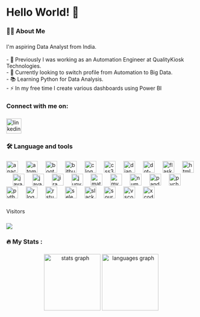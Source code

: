 ###

<h1 align="left">Hello World! 👋</h1>

###

<h3 align="left">👩‍💻  About Me</h3>

###

<p align="left">I'm aspiring Data Analyst from India.<br><br>- 🔭 Previously I was working as an Automation Engineer at QualityKiosk Technologies. <br>- 🔭 Currently looking to switch profile from Automation to Big Data.<br>- 📚 Learning Python for Data Analysis.<br>- ⚡ In my free time I create various dashboards using Power BI</p>

###

<h3 align="left">Connect with me on:</h3>

###

<div align="left">
  <img src="https://cdn.jsdelivr.net/gh/devicons/devicon/icons/linkedin/linkedin-original.svg" height="40" alt="linkedin logo"  />
</div>

###

<h3 align="left">🛠 Language and tools</h3>

###

<div align="left">
  <img src="https://cdn.jsdelivr.net/gh/devicons/devicon/icons/anaconda/anaconda-original.svg" height="31" alt="anaconda logo"  />
  <img width="13" />
  <img src="https://cdn.jsdelivr.net/gh/devicons/devicon/icons/atom/atom-original.svg" height="31" alt="atom logo"  />
  <img width="13" />
  <img src="https://cdn.jsdelivr.net/gh/devicons/devicon/icons/bootstrap/bootstrap-original.svg" height="31" alt="bootstrap logo"  />
  <img width="13" />
  <img src="https://cdn.jsdelivr.net/gh/devicons/devicon/icons/bitbucket/bitbucket-original.svg" height="31" alt="bitbucket logo"  />
  <img width="13" />
  <img src="https://cdn.jsdelivr.net/gh/devicons/devicon/icons/c/c-original.svg" height="31" alt="c logo"  />
  <img width="13" />
  <img src="https://cdn.jsdelivr.net/gh/devicons/devicon/icons/css3/css3-original.svg" height="31" alt="css3 logo"  />
  <img width="13" />
  <img src="https://cdn.jsdelivr.net/gh/devicons/devicon/icons/django/django-plain.svg" height="31" alt="django logo"  />
  <img width="13" />
  <img src="https://cdn.jsdelivr.net/gh/devicons/devicon/icons/dot-net/dot-net-original.svg" height="31" alt="dot-net logo"  />
  <img width="13" />
  <img src="https://cdn.jsdelivr.net/gh/devicons/devicon/icons/flask/flask-original.svg" height="31" alt="flask logo"  />
  <img width="13" />
  <img src="https://cdn.jsdelivr.net/gh/devicons/devicon/icons/html5/html5-original.svg" height="31" alt="html5 logo"  />
  <img width="13" />
  <img src="https://cdn.jsdelivr.net/gh/devicons/devicon/icons/javascript/javascript-original.svg" height="31" alt="javascript logo"  />
  <img width="13" />
  <img src="https://cdn.jsdelivr.net/gh/devicons/devicon/icons/java/java-original.svg" height="31" alt="java logo"  />
  <img width="13" />
  <img src="https://cdn.jsdelivr.net/gh/devicons/devicon/icons/jira/jira-original.svg" height="31" alt="jira logo"  />
  <img width="13" />
  <img src="https://cdn.jsdelivr.net/gh/devicons/devicon/icons/jupyter/jupyter-original.svg" height="31" alt="jupyter logo"  />
  <img width="13" />
  <img src="https://cdn.jsdelivr.net/gh/devicons/devicon/icons/matlab/matlab-original.svg" height="31" alt="matlab logo"  />
  <img width="13" />
  <img src="https://cdn.jsdelivr.net/gh/devicons/devicon/icons/mysql/mysql-original.svg" height="31" alt="mysql logo"  />
  <img width="13" />
  <img src="https://cdn.jsdelivr.net/gh/devicons/devicon/icons/numpy/numpy-original.svg" height="31" alt="numpy logo"  />
  <img width="13" />
  <img src="https://cdn.jsdelivr.net/gh/devicons/devicon/icons/pandas/pandas-original.svg" height="31" alt="pandas logo"  />
  <img width="13" />
  <img src="https://cdn.jsdelivr.net/gh/devicons/devicon/icons/pycharm/pycharm-original.svg" height="31" alt="pycharm logo"  />
  <img width="13" />
  <img src="https://cdn.jsdelivr.net/gh/devicons/devicon/icons/python/python-original.svg" height="31" alt="python logo"  />
  <img width="13" />
  <img src="https://cdn.jsdelivr.net/gh/devicons/devicon/icons/r/r-original.svg" height="31" alt="r logo"  />
  <img width="13" />
  <img src="https://cdn.jsdelivr.net/gh/devicons/devicon/icons/rstudio/rstudio-original.svg" height="31" alt="rstudio logo"  />
  <img width="13" />
  <img src="https://cdn.jsdelivr.net/gh/devicons/devicon/icons/selenium/selenium-original.svg" height="31" alt="selenium logo"  />
  <img width="13" />
  <img src="https://cdn.jsdelivr.net/gh/devicons/devicon/icons/slack/slack-original.svg" height="31" alt="slack logo"  />
  <img width="13" />
  <img src="https://cdn.jsdelivr.net/gh/devicons/devicon/icons/sourcetree/sourcetree-original.svg" height="31" alt="sourcetree logo"  />
  <img width="13" />
  <img src="https://cdn.jsdelivr.net/gh/devicons/devicon/icons/vscode/vscode-original.svg" height="31" alt="vscode logo"  />
  <img width="13" />
  <img src="https://cdn.jsdelivr.net/gh/devicons/devicon/icons/xcode/xcode-original.svg" height="31" alt="xcode logo"  />
</div>

###

<p align="left">Visitors</p>

###

<img align="left" src="https://profile-counter.glitch.me/waghshraddha/count.svg?"  />

###

<br clear="both">

<h3 align="left">🔥   My Stats :</h3>

###

<div align="center">
  <img src="https://github-readme-stats.vercel.app/api?username=waghshraddha&hide_title=false&hide_rank=false&show_icons=true&include_all_commits=true&count_private=true&disable_animations=false&theme=dracula&locale=en&hide_border=false&order=1" height="150" alt="stats graph"  />
  <img src="https://github-readme-stats.vercel.app/api/top-langs?username=waghshraddha&locale=en&hide_title=false&layout=compact&card_width=320&langs_count=5&theme=dracula&hide_border=false&order=2" height="150" alt="languages graph"  />
</div>
